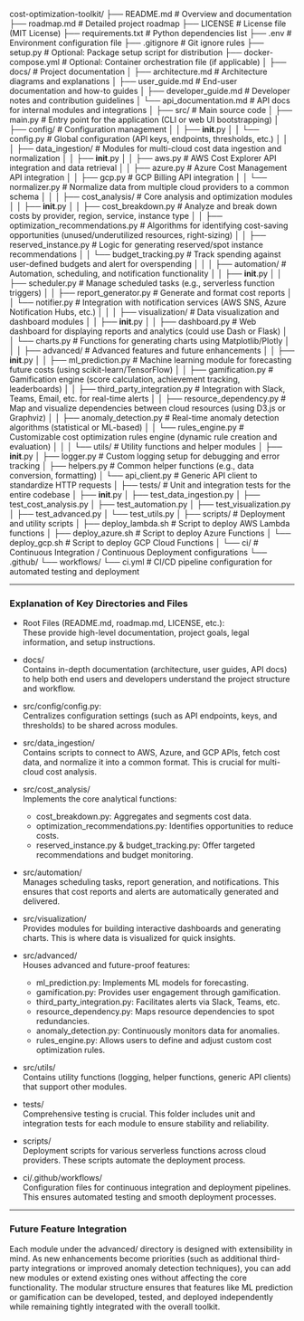 cost-optimization-toolkit/
├── README.md                 # Overview and documentation
├── roadmap.md                # Detailed project roadmap
├── LICENSE                   # License file (MIT License)
├── requirements.txt          # Python dependencies list
├── .env                      # Environment configuration file
├── .gitignore                # Git ignore rules
├── setup.py                  # Optional: Package setup script for distribution
├── docker-compose.yml        # Optional: Container orchestration file (if applicable)
│
├── docs/                     # Project documentation
│   ├── architecture.md       # Architecture diagrams and explanations
│   ├── user_guide.md         # End-user documentation and how-to guides
│   ├── developer_guide.md    # Developer notes and contribution guidelines
│   └── api_documentation.md  # API docs for internal modules and integrations
│
├── src/                      # Main source code
│   ├── main.py             # Entry point for the application (CLI or web UI bootstrapping)
│   ├── config/             # Configuration management
│   │   ├── __init__.py
│   │   └── config.py       # Global configuration (API keys, endpoints, thresholds, etc.)
│   │
│   ├── data_ingestion/     # Modules for multi-cloud cost data ingestion and normalization
│   │   ├── __init__.py
│   │   ├── aws.py          # AWS Cost Explorer API integration and data retrieval
│   │   ├── azure.py        # Azure Cost Management API integration
│   │   ├── gcp.py          # GCP Billing API integration
│   │   └── normalizer.py   # Normalize data from multiple cloud providers to a common schema
│   │
│   ├── cost_analysis/      # Core analysis and optimization modules
│   │   ├── __init__.py
│   │   ├── cost_breakdown.py             # Analyze and break down costs by provider, region, service, instance type
│   │   ├── optimization_recommendations.py  # Algorithms for identifying cost-saving opportunities (unused/underutilized resources, right-sizing)
│   │   ├── reserved_instance.py          # Logic for generating reserved/spot instance recommendations
│   │   └── budget_tracking.py            # Track spending against user-defined budgets and alert for overspending
│   │
│   ├── automation/         # Automation, scheduling, and notification functionality
│   │   ├── __init__.py
│   │   ├── scheduler.py      # Manage scheduled tasks (e.g., serverless function triggers)
│   │   ├── report_generator.py  # Generate and format cost reports
│   │   └── notifier.py       # Integration with notification services (AWS SNS, Azure Notification Hubs, etc.)
│   │
│   ├── visualization/      # Data visualization and dashboard modules
│   │   ├── __init__.py
│   │   ├── dashboard.py      # Web dashboard for displaying reports and analytics (could use Dash or Flask)
│   │   └── charts.py         # Functions for generating charts using Matplotlib/Plotly
│   │
│   ├── advanced/           # Advanced features and future enhancements
│   │   ├── __init__.py
│   │   ├── ml_prediction.py      # Machine learning module for forecasting future costs (using scikit-learn/TensorFlow)
│   │   ├── gamification.py       # Gamification engine (score calculation, achievement tracking, leaderboards)
│   │   ├── third_party_integration.py  # Integration with Slack, Teams, Email, etc. for real-time alerts
│   │   ├── resource_dependency.py      # Map and visualize dependencies between cloud resources (using D3.js or Graphviz)
│   │   ├── anomaly_detection.py        # Real-time anomaly detection algorithms (statistical or ML-based)
│   │   └── rules_engine.py             # Customizable cost optimization rules engine (dynamic rule creation and evaluation)
│   │
│   └── utils/              # Utility functions and helper modules
│       ├── __init__.py
│       ├── logger.py       # Custom logging setup for debugging and error tracking
│       ├── helpers.py      # Common helper functions (e.g., data conversion, formatting)
│       └── api_client.py   # Generic API client to standardize HTTP requests
│
├── tests/                  # Unit and integration tests for the entire codebase
│   ├── __init__.py
│   ├── test_data_ingestion.py
│   ├── test_cost_analysis.py
│   ├── test_automation.py
│   ├── test_visualization.py
│   ├── test_advanced.py
│   └── test_utils.py
│
├── scripts/                # Deployment and utility scripts
│   ├── deploy_lambda.sh    # Script to deploy AWS Lambda functions
│   ├── deploy_azure.sh     # Script to deploy Azure Functions
│   └── deploy_gcp.sh       # Script to deploy GCP Cloud Functions
│
└── ci/                     # Continuous Integration / Continuous Deployment configurations
    └── .github/
        └── workflows/
            └── ci.yml      # CI/CD pipeline configuration for automated testing and deployment


---

### Explanation of Key Directories and Files

- Root Files (README.md, roadmap.md, LICENSE, etc.):  
  These provide high-level documentation, project goals, legal information, and setup instructions.

- docs/  
  Contains in-depth documentation (architecture, user guides, API docs) to help both end users and developers understand the project structure and workflow.

- src/config/config.py:  
  Centralizes configuration settings (such as API endpoints, keys, and thresholds) to be shared across modules.

- src/data_ingestion/  
  Contains scripts to connect to AWS, Azure, and GCP APIs, fetch cost data, and normalize it into a common format. This is crucial for multi-cloud cost analysis.

- src/cost_analysis/  
  Implements the core analytical functions:
  - cost_breakdown.py: Aggregates and segments cost data.
  - optimization_recommendations.py: Identifies opportunities to reduce costs.
  - reserved_instance.py & budget_tracking.py: Offer targeted recommendations and budget monitoring.

- src/automation/  
  Manages scheduling tasks, report generation, and notifications. This ensures that cost reports and alerts are automatically generated and delivered.

- src/visualization/  
  Provides modules for building interactive dashboards and generating charts. This is where data is visualized for quick insights.

- src/advanced/  
  Houses advanced and future-proof features:
  - ml_prediction.py: Implements ML models for forecasting.
  - gamification.py: Provides user engagement through gamification.
  - third_party_integration.py: Facilitates alerts via Slack, Teams, etc.
  - resource_dependency.py: Maps resource dependencies to spot redundancies.
  - anomaly_detection.py: Continuously monitors data for anomalies.
  - rules_engine.py: Allows users to define and adjust custom cost optimization rules.

- src/utils/  
  Contains utility functions (logging, helper functions, generic API clients) that support other modules.

- tests/  
  Comprehensive testing is crucial. This folder includes unit and integration tests for each module to ensure stability and reliability.

- scripts/  
  Deployment scripts for various serverless functions across cloud providers. These scripts automate the deployment process.

- ci/.github/workflows/  
  Configuration files for continuous integration and deployment pipelines. This ensures automated testing and smooth deployment processes.

---

### Future Feature Integration

Each module under the advanced/ directory is designed with extensibility in mind. As new enhancements become priorities (such as additional third-party integrations or improved anomaly detection techniques), you can add new modules or extend existing ones without affecting the core functionality. The modular structure ensures that features like ML prediction or gamification can be developed, tested, and deployed independently while remaining tightly integrated with the overall toolkit.